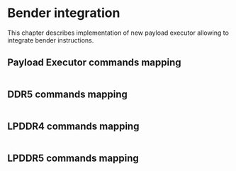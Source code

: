 # Bender integration
This chapter describes implementation of new payload executor allowing to integrate bender instructions.

## Payload Executor commands mapping
```{include} csv/payload-executor-bender.md
```

## DDR5 commands mapping
```{include} csv/dfi-ddr5-bender.md
```

## LPDDR4 commands mapping
```{include} csv/dfi-lpddr4-bender.md
```

## LPDDR5 commands mapping
```{include} csv/dfi-lpddr5-bender.md
```